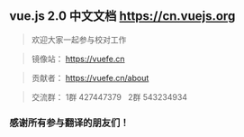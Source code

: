 ## vue.js 2.0 中文文档 https://cn.vuejs.org

> 欢迎大家一起参与校对工作 

> 镜像站： https://vuefe.cn

> 贡献者： https://vuefe.cn/about

> 交流群： 1群 427447379   2群 543234934

### 感谢所有参与翻译的朋友们！
